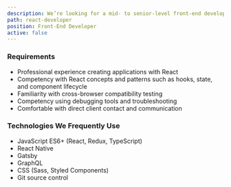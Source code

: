 ```yaml
---
description: We’re looking for a mid- to senior-level front-end developer who has professional experience with React.
path: react-developer
position: Front-End Developer
active: false
---
```


### Requirements

- Professional experience creating applications with React
- Competency with React concepts and patterns such as hooks, state, and component lifecycle
- Familiarity with cross-browser compatibility testing
- Competency using debugging tools and troubleshooting
- Comfortable with direct client contact and communication

### Technologies We Frequently Use

- JavaScript ES6+ (React, Redux, TypeScript)
- React Native
- Gatsby
- GraphQL
- CSS (Sass, Styled Components)
- Git source control
